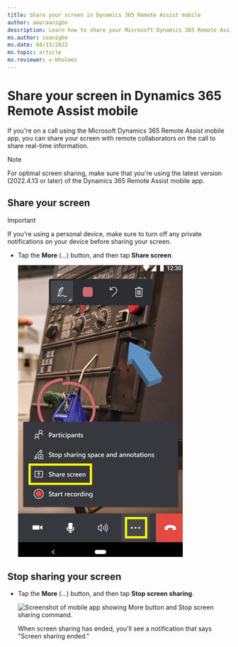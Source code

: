 ```yaml
---
title: Share your screen in Dynamics 365 Remote Assist mobile
author: amaraanigbo
description: Learn how to share your Microsoft Dynamics 365 Remote Assist mobile screen when you're on a call with remote collaborators. 
ms.author: soanigbo
ms.date: 04/13/2022
ms.topic: article
ms.reviewer: v-bholmes
---
```


# Share your screen in Dynamics 365 Remote Assist mobile

If you're on a call using the Microsoft Dynamics 365 Remote Assist mobile app, you can share your screen with remote collaborators on the call to share real-time information. 

> [!NOTE]
> For optimal screen sharing, make sure that you're using the latest version (2022.4.13 or later) of the Dynamics 365 Remote Assist mobile app. 

## Share your screen

> [!IMPORTANT]
> If you're using a personal device, make sure to turn off any private notifications on your device before sharing your screen. 

- Tap the **More** (...) button, and then tap **Share screen**.

   ![Screenshot of mobile app showing More button and Share screen command.](./media/mobile-app-screen-sharing.jpg "Screenshot of mobile app showing ellipsis button and Share screen command")

## Stop sharing your screen

- Tap the **More** (...) button, and then tap **Stop screen sharing**. 

   ![Screenshot of mobile app showing More button and Stop screen sharing command.](./media/mobile-app-stop-screen-sharing.jpg "Screenshot of mobile app showing ellipsis button and Share screen command")

   When screen sharing has ended, you'll see a notification that says "Screen sharing ended."
